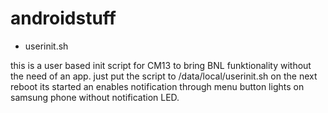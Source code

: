 # androidstuff
* userinit.sh

this is a user based init script for CM13 to bring BNL funktionality without the need of an app.
just put the script to 
	/data/local/userinit.sh
on the next reboot its started an enables notification through menu button lights on samsung phone without 
notification LED.
